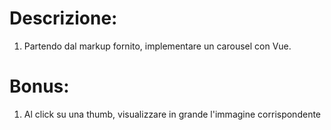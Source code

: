 # Descrizione:
1. Partendo dal markup fornito, implementare un carousel con Vue.

# Bonus:
1. Al click su una thumb, visualizzare in grande l'immagine corrispondente
